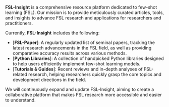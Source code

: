 **FSL-Insight** is a comprehensive resource platform dedicated to few-shot learning (FSL). Our mission is to provide meticulously curated articles, tools, and insights to advance FSL research and applications for researchers and practitioners.

Currently, **FSL-Insight** includes the following:

- [**FSL-Paper**]: A regularly updated list of seminal papers, tracking the latest research advancements in the FSL field, as well as providing comparative accuracy results across various methods.
- [**Python Libraries**]: A collection of handpicked Python libraries designed to help users efficiently implement few-shot learning models.
- [**Tutorials & Guides**]: Recent reviews and in-depth analyses of FSL-related research, helping researchers quickly grasp the core topics and development directions in the field.


We will continuously expand and update FSL-Insight, aiming to create a collaborative platform that makes FSL research more accessible and easier to understand.
